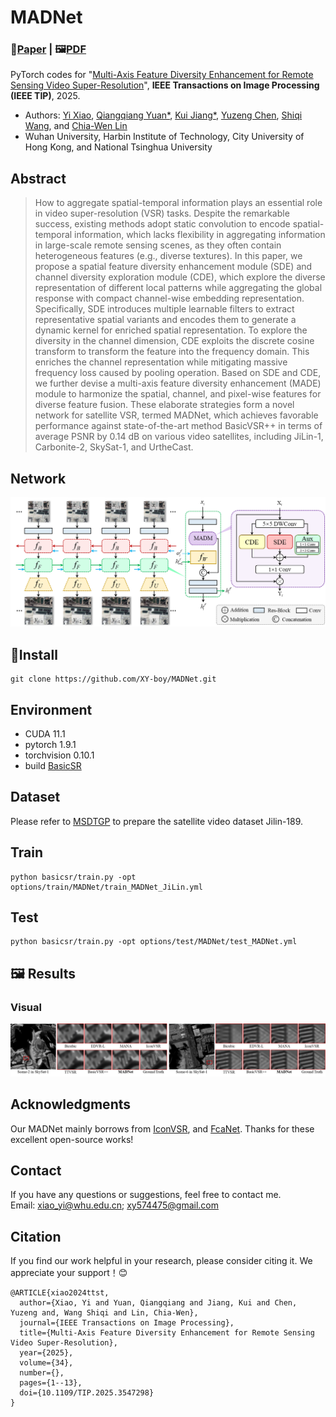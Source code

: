 # MADNet
### 📖[**Paper**](https://ieeexplore.ieee.org/document/10387229) | 🖼️[**PDF**](/fig/TTST.pdf)

PyTorch codes for "[Multi-Axis Feature Diversity Enhancement for Remote Sensing Video Super-Resolution](https://ieeexplore.ieee.org/document/10387229)", **IEEE Transactions on Image Processing (IEEE TIP)**, 2025.

- Authors: [Yi Xiao](https://xy-boy.github.io/), [Qiangqiang Yuan*](http://qqyuan.users.sgg.whu.edu.cn/), [Kui Jiang*](https://homepage.hit.edu.cn/jiangkui?lang=zh), [Yuzeng Chen](https://yzcu.github.io/), [Shiqi Wang](https://www.cs.cityu.edu.hk/~shiqwang/), and [Chia-Wen Lin](https://www.ee.nthu.edu.tw/cwlin/)<br>
- Wuhan University, Harbin Institute of Technology,  City University of Hong Kong, and National Tsinghua University

## Abstract
> How to aggregate spatial-temporal information plays an essential role in video super-resolution (VSR) tasks. Despite the remarkable success, existing methods adopt static convolution to encode spatial-temporal information, which lacks flexibility in aggregating information in large-scale remote sensing scenes, as they often contain heterogeneous features (e.g., diverse textures). In this paper, we propose a spatial feature diversity enhancement module (SDE) and channel diversity exploration module (CDE), which explore the diverse representation of different local patterns while aggregating the global response with compact channel-wise embedding representation. Specifically, SDE introduces multiple learnable filters to extract representative spatial variants and encodes them to generate a dynamic kernel for enriched spatial representation. To explore the diversity in the channel dimension, CDE exploits the discrete cosine transform to transform the feature into the frequency domain. This enriches the channel representation while mitigating massive frequency loss caused by pooling operation. Based on SDE and CDE, we further devise a multi-axis feature diversity enhancement (MADE) module to harmonize the spatial, channel, and pixel-wise features for diverse feature fusion. These elaborate strategies form a novel network for satellite VSR, termed MADNet, which achieves favorable performance against state-of-the-art method BasicVSR++ in terms of average PSNR by 0.14 dB on various video satellites, including JiLin-1, Carbonite-2, SkySat-1, and UrtheCast.
## Network  
 ![image](/img/madnet.png)

## 🧩Install
```
git clone https://github.com/XY-boy/MADNet.git
```
## Environment
 * CUDA 11.1
 * pytorch 1.9.1
 * torchvision 0.10.1
 * build [BasicSR](https://github.com/XPixelGroup/BasicSR/blob/master/docs/INSTALL.md)

## Dataset
Please refer to [MSDTGP](https://github.com/XY-boy/MSDTGP) to prepare the satellite video dataset Jilin-189.

## Train
```
python basicsr/train.py -opt options/train/MADNet/train_MADNet_JiLin.yml
```

## Test
```
python basicsr/train.py -opt options/test/MADNet/test_MADNet.yml
```

## 🖼️ Results
### Visual
 ![image](/img/res2.png)

## Acknowledgments
Our MADNet mainly borrows from [IconVSR](https://github.com/ckkelvinchan/BasicVSR-IconVSR), and [FcaNet](https://github.com/cfzd/FcaNet). Thanks for these excellent open-source works!

## Contact
If you have any questions or suggestions, feel free to contact me.  
Email: xiao_yi@whu.edu.cn; xy574475@gmail.com

## Citation
If you find our work helpful in your research, please consider citing it. We appreciate your support！😊

```
@ARTICLE{xiao2024ttst,
  author={Xiao, Yi and Yuan, Qiangqiang and Jiang, Kui and Chen, Yuzeng and, Wang Shiqi and Lin, Chia-Wen},
  journal={IEEE Transactions on Image Processing}, 
  title={Multi-Axis Feature Diversity Enhancement for Remote Sensing Video Super-Resolution}, 
  year={2025},
  volume={34},
  number={},
  pages={1--13},
  doi={10.1109/TIP.2025.3547298}
}
```
